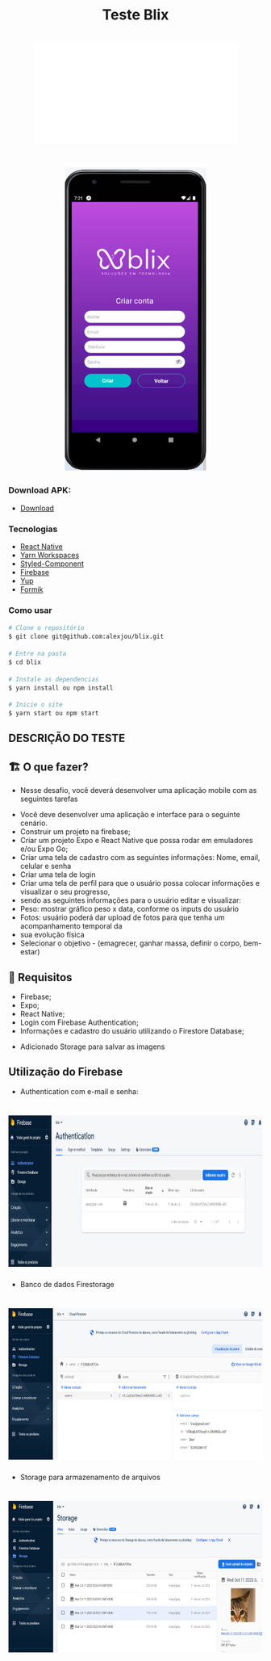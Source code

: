 <h1 align="center">Teste Blix</h1>

<h1 align="center">
<img
    alt="blix"
    src="./assets/blixLogo.png"
    width=400
    height=200    
  />
</h1>

<h1 align="center">
<img
    alt="blix"
    src="./assets/blix-screen.png"
    width=280
    height=600    
  />
</h1>


### Download APK:

- [Download](https://firebasestorage.googleapis.com/v0/b/blix-c47a3.appspot.com/o/Blix.apk?alt=media&token=d11c2deb-e967-497d-9f08-25334303fe1a&_gl=1*q92kan*_ga*MTc1ODY4Mjk1NC4xNjg4NTY5Mjk2*_ga_CW55HF8NVT*MTY5NzAwNzUzNi4yOS4xLjE2OTcwMDgxNDUuOS4wLjA.)


### Tecnologias

- [React Native](https://reactnative.dev//)
- [Yarn Workspaces](https://classic.yarnpkg.com/en/docs/workspaces/)
- [Styled-Component](https://styled-components.com/)
- [Firebase](https://firebase.google.com/?hl=pt)
- [Yup](https://github.com/jquense/yup)
- [Formik](https://formik.org/)


### Como usar

```bash
# Clone o repositório
$ git clone git@github.com:alexjou/blix.git

# Entre na pasta
$ cd blix

# Instale as dependencias
$ yarn install ou npm install

# Inicie o site
$ yarn start ou npm start
```

###


## DESCRIÇÃO DO TESTE


## 🏗 O que fazer?

- Nesse desafio, você deverá desenvolver uma aplicação mobile com as seguintes tarefas
* Você deve desenvolver uma aplicação e interface para o seguinte cenário.
* Construir um projeto na firebase;
* Criar um projeto Expo e React Native que possa rodar em emuladores e/ou Expo Go;
* Criar uma tela de cadastro com as seguintes informações: Nome, email, celular e senha
* Criar uma tela de login
* Criar uma tela de perfil para que o usuário possa colocar informações e visualizar o seu progresso,
* sendo as seguintes informações para o usuário editar e visualizar:
* Peso: mostrar gráfico peso x data, conforme os inputs do usuário
* Fotos: usuário poderá dar upload de fotos para que tenha um acompanhamento temporal da
* sua evolução física
* Selecionar o objetivo - (emagrecer, ganhar massa, definir o corpo, bem-estar)


## 🚨 Requisitos

* Firebase;
* Expo;
* React Native;
* Login com Firebase Authentication;
* Informações e cadastro do usuário utilizando o Firestore Database;

+ Adicionado Storage para salvar as imagens

## Utilização do Firebase

- Authentication com e-mail e senha:
<h1 align="center">
<img
    alt="authentication"
    src="./assets/authentication.png"
    width=800
    height=300    
  />
</h1>

- Banco de dados Firestorage
<h1 align="center">
<img
    alt="firestore"
    src="./assets/firestore.png"
    width=800
    height=300    
  />
</h1>

- Storage para armazenamento de arquivos
<h1 align="center">
<img
    alt="storage"
    src="./assets/storage.png"
    width=800
    height=300    
  />
</h1>
